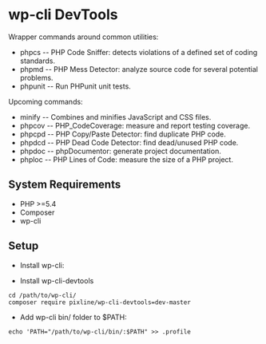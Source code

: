 # wp-cli DevTools

Wrapper commands around common utilities:

* phpcs -- PHP Code Sniffer: detects violations of a defined set of coding standards.
* phpmd -- PHP Mess Detector: analyze source code for several potential problems.
* phpunit -- Run PHPunit unit tests.

Upcoming commands:

* minify -- Combines and minifies JavaScript and CSS files.
* phpcov --  PHP_CodeCoverage: measure and report testing coverage.
* phpcpd -- PHP Copy/Paste Detector: find duplicate PHP code.
* phpdcd -- PHP Dead Code Detector: find dead/unused PHP code.
* phpdoc -- phpDocumentor: generate project documentation.
* phploc -- PHP Lines of Code: measure the size of a PHP project.

## System Requirements

* PHP >=5.4
* Composer
* wp-cli

## Setup

* Install wp-cli:

* Install wp-cli-devtools

```
cd /path/to/wp-cli/
composer require pixline/wp-cli-devtools=dev-master
```

* Add wp-cli bin/ folder to $PATH:

```
echo 'PATH="/path/to/wp-cli/bin/:$PATH" >> .profile
```
